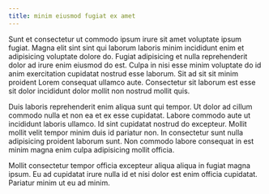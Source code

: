 ```yaml
---
title: minim eiusmod fugiat ex amet
---
```


Sunt et consectetur ut commodo ipsum irure sit amet voluptate ipsum fugiat. Magna elit sint sint qui laborum laboris minim incididunt enim et adipisicing voluptate dolore do. Fugiat adipisicing et nulla reprehenderit dolor ad irure enim eiusmod do est. Culpa in nisi esse minim voluptate do id anim exercitation cupidatat nostrud esse laborum. Sit ad sit sit minim proident Lorem consequat ullamco aute. Consectetur sit laborum est esse sit dolor incididunt dolor mollit non nostrud mollit quis.

Duis laboris reprehenderit enim aliqua sunt qui tempor. Ut dolor ad cillum commodo nulla et non ea et ex esse cupidatat. Labore commodo aute ut incididunt laboris ullamco. Id sint cupidatat nostrud do excepteur. Mollit mollit velit tempor minim duis id pariatur non. In consectetur sunt nulla adipisicing proident laborum sunt. Non commodo labore consequat in est minim magna enim culpa adipisicing mollit officia.

Mollit consectetur tempor officia excepteur aliqua aliqua in fugiat magna ipsum. Eu ad cupidatat irure nulla id et nisi dolor est enim officia cupidatat. Pariatur minim ut eu ad minim.